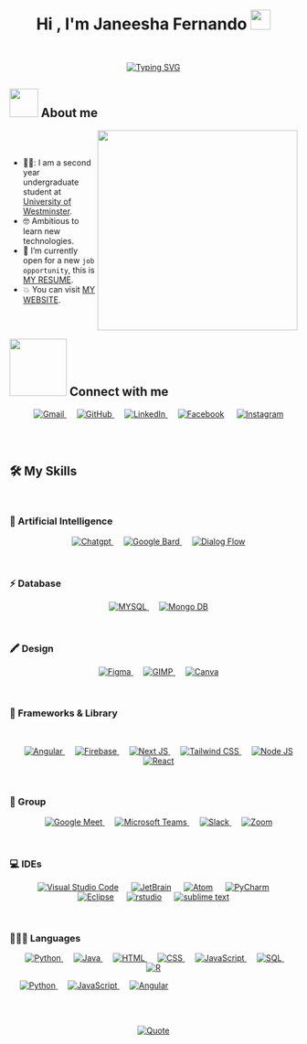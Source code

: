 <h1 align="center">Hi , I'm Janeesha Fernando <img src="https://media.giphy.com/media/hvRJCLFzcasrR4ia7z/giphy.gif" width="35"></h1>
<br>
<p align="center">
<a href="https://git.io/typing-svg"><img src="https://readme-typing-svg.demolab.com?font=Fira+Code&weight=600&pause=1000&color=237AF7&background=FFFFFF&center=true&vCenter=true&width=443&height=100&lines=Software+Engineering+Student;University+of+Westminster;Enthusiastic+Software+Developer+;Competitive+Programmer;janeeshafernando77%40gmail.com" alt="Typing SVG" /></a>
</p>

## <picture><img src = "https://github.com/7oSkaaa/7oSkaaa/blob/main/Images/about_me.gif?raw=true" width = 50px></picture> About me

<picture> <img align="right" src="https://user-images.githubusercontent.com/74038190/221352975-94759904-aa4c-4032-a8ab-b546efb9c478.gif" width = 350px></picture>

<br><br>

- 👩‍🎓: I am a second year undergraduate student at [University of Westminster](https://www.westminster.ac.uk/).
- :nerd_face: Ambitious to learn new technologies.
- :thinking: I’m currently open for a new `job opportunity`, this is [MY RESUME]().
- :boom: You can visit [MY WEBSITE]().
<br>

## <picture> <img src="https://github.com/7oSkaaa/7oSkaaa/blob/main/Images/Connect-with-me.gif?raw=true" width="100px"> </picture> Connect with me
<p align="center">
	&emsp;
	<a href="mailto:janeeshafernando77@gmail.com"><img src = "https://img.shields.io/badge/Gmail-D14836?style=for-the-badge&logo=gmail&logoColor=white" alt="Gmail">
	</a> 
	&emsp;
	<a href="https://github.com/janeeshafernando02"><img src="https://img.shields.io/badge/GitHub-100000?style=for-the-badge&logo=github&logoColor=white" alt="GitHub"> 
        </a>
	&emsp;
	<a href="https://www.linkedin.com/in/shalindi-fernando-98512927a/"><img src="https://img.shields.io/badge/LinkedIn-0077B5?style=for-the-badge&logo=linkedin&logoColor=white" alt="LinkedIn">
	</a>
	&emsp;
	<a href="https://www.facebook.com/profile.php?id=100084432848059"><img src="https://img.shields.io/badge/Facebook-1877F2?style=for-the-badge&logo=facebook&logoColor=white" alt="Facebook"></a>
	&emsp;
	<a href="#"><img src="https://img.shields.io/badge/Instagram-E4405F?style=for-the-badge&logo=instagram&logoColor=white" alt="Instagram"/></a>
       </p>
<br><br>

## 🛠️ My Skills
<br>

### 🤖 Artificial Intelligence
<p align = "center">
	&emsp;
	   <a href = "https://chat.openai.com/auth/login" target="_blank">
	   <img alt="Chatgpt" src = "https://img.shields.io/badge/ChatGPT-74aa9c?style=for-the-badge&logo=openai&logoColor=white">
	   </a>	   
	&emsp;
        <a href = "https://bard.google.com" target="_blank">
	   <img alt="Google Bard" src = "https://img.shields.io/badge/Google%20Bard-886FBF?style=for-the-badge&logo=googlebard&logoColor=fff">
	   </a>	   
	&emsp;
        <a href = "https://cloud.google.com/dialogflow?hl=en" target="_blank">
	   <img alt="Dialog Flow" src = "https://img.shields.io/badge/dialogflow-FF9800?style=for-the-badge&logo=dialogflow&logoColor=white">
	   </a>	   	
</p>
<br>

### ⚡ Database 

<p align = "center">
	&emsp;
	   <a href = "https://dev.mysql.com/doc/" target="_blank">
	   <img alt="MYSQL" src = "https://img.shields.io/badge/MySQL-005C84?style=for-the-badge&logo=mysql&logoColor=white">
	   </a>	   
	&emsp;
        <a href = "https://www.mongodb.com/docs/" target="_blank">
	   <img alt="Mongo DB" src = "https://img.shields.io/badge/MongoDB-4EA94B?style=for-the-badge&logo=mongodb&logoColor=white">
	   </a>	   
</p>
<br>

### 🖍 Design
<p align = "center">
	&emsp;
	   <a href = "https://www.figma.com" target="_blank">
	   <img alt="Figma" src = "https://img.shields.io/badge/Figma-F24E1E?style=for-the-badge&logo=figma&logoColor=white">
	   </a>	   
	&emsp;
        <a href = "https://www.gimp.org" target="_blank">
	   <img alt="GIMP" src = "https://img.shields.io/badge/gimp-5C5543?style=for-the-badge&logo=gimp&logoColor=white">
	   </a>	  
	&emsp;
        <a href = "http://www.canva.com/" target="_blank">
	   <img alt="Canva" src = "https://img.shields.io/badge/Canva-%2300C4CC.svg?&style=for-the-badge&logo=Canva&logoColor=white">
	   </a>	 
</p>
<br>

### 🚀 Frameworks & Library
<br>
<p align = "center">
	&emsp;
	   <a href = "https://angular.io/start" target="_blank">
	   <img alt="Angular" src = "https://img.shields.io/badge/Angular-DD0031?style=for-the-badge&logo=angular&logoColor=white">
	   </a>	   
	&emsp;
        <a href = "https://firebase.google.com/docs" target="_blank">
	   <img alt="Firebase" src = "https://img.shields.io/badge/firebase-ffca28?style=for-the-badge&logo=firebase&logoColor=black">
	   </a>	  
	&emsp;
        <a href = "https://nextjs.org/docs" target="_blank">
	   <img alt="Next JS" src = "https://img.shields.io/badge/next%20js-000000?style=for-the-badge&logo=nextdotjs&logoColor=white">
	   </a>	
	&emsp;
         <a href = "" target="_blank">
	   <img alt="Tailwind CSS" src = "https://img.shields.io/badge/Tailwind_CSS-38B2AC?style=for-the-badge&logo=tailwind-css&logoColor=white">
	   </a>	
	&emsp;
        <a href = "https://nodejs.org/en/docs" target="_blank">
	   <img alt="Node JS" src = "https://img.shields.io/badge/Node%20js-339933?style=for-the-badge&logo=nodedotjs&logoColor=white">
	   </a>	
    &emsp;
        <a href = "https://legacy.reactjs.org/docs/getting-started.html" target="_blank">
	   <img alt="React" src = "https://img.shields.io/badge/React-20232A?style=for-the-badge&logo=react&logoColor=61DAFB">
	   </a>	
</p>
<br>

### 🤜 Group
<p align = "center">
	&emsp;
	   <a href = "https://meet.google.com/" target="_blank">
	   <img alt="Google Meet" src = "https://img.shields.io/badge/Google%20Meet-00897B?style=for-the-badge&logo=google-meet&logoColor=white">
	   </a>	   
	&emsp;
        <a href = "https://www.microsoft.com/en-us/microsoft-teams/group-chat-software" target="_blank">
	   <img alt="Microsoft Teams" src = "https://img.shields.io/badge/Microsoft_Teams-6264A7?style=for-the-badge&logo=microsoft-teams&logoColor=white">
	   </a>	  
	&emsp;
        <a href = "https://slack.com/" target="_blank">
	   <img alt="Slack" src = "https://img.shields.io/badge/Slack-4A154B?style=for-the-badge&logo=slack&logoColor=white">
	   </a>	
	&emsp;
        <a href = "https://zoom.us/" target="_blank">
	   <img alt="Zoom" src = "https://img.shields.io/badge/Zoom-2D8CFF?style=for-the-badge&logo=zoom&logoColor=white">
	   </a>	
</p>
<br>

 ### 💻 IDEs
 
<p align="center">
  &emsp;
    <a href="#"><img alt="Visual Studio Code" src="https://img.shields.io/badge/VSCode-0078D4?style=for-the-badge&logo=visual%20studio%20code&logoColor=white"></a>
  &emsp;
    <a href="#"><img alt="JetBrain" src="https://img.shields.io/badge/IntelliJ_IDEA-000000.svg?style=for-the-badge&logo=intellij-idea&logoColor=white" /></a>
  &emsp;
    <a href="#"><img alt="Atom" src="https://img.shields.io/badge/Atom-66595C?style=for-the-badge&logo=Atom&logoColor=white" /></a>
  &emsp;
    <a href="#"><img alt="PyCharm" src="https://img.shields.io/badge/PyCharm-000000.svg?&style=for-the-badge&logo=PyCharm&logoColor=white" /></a>
  &emsp;
    <a href="#"><img alt="Eclipse" src="https://img.shields.io/badge/Eclipse-2C2255?style=for-the-badge&logo=eclipse&logoColor=white" /></a>
 &emsp;	
    <a href="#"><img alt ="rstudio" src="https://img.shields.io/badge/RStudio-75AADB?style=for-the-badge&logo=RStudio&logoColor=white"/></a>	
&emsp;	
    <a href="#"><img alt ="sublime text" src="https://img.shields.io/badge/sublime_text-%23575757.svg?&style=for-the-badge&logo=sublime-text&logoColor=important"/></a>	
</p>
<br>

### 👩🏽‍💻 Languages

<p align="center"> 
  &emsp;
    <a href="https://www.python.org" target="_blank">
    <img alt="Python" src="https://img.shields.io/badge/Python-FFD43B?style=for-the-badge&logo=python&logoColor=blue">
  </a>
  &emsp;
  <a href="https://www.java.com" target="_blank"> 
    <img alt="Java" src="https://img.shields.io/badge/java-%23ED8B00.svg?style=for-the-badge&logo=openjdk&logoColor=white">
  </a>
 &emsp;
  <a href="" target="_blank"> 
     <img alt="HTML" src="https://img.shields.io/badge/HTML5-E34F26?style=for-the-badge&logo=html5&logoColor=white">
   </a>	
&emsp;
  <a href="" target="_blank"> 
     <img alt="CSS" src="https://img.shields.io/badge/CSS3-1572B6?style=for-the-badge&logo=css3&logoColor=white">
   </a>	
   &emsp;
  <a href="https://developer.mozilla.org/en-US/docs/Web/JavaScript" target="_blank"> 
     <img alt="JavaScript" src="https://img.shields.io/badge/JavaScript-323330?style=for-the-badge&logo=javascript&logoColor=F7DF1E">
   </a>	
 &emsp;
    <a href="https://www.geeksforgeeks.org/sql-tutorial/" target="_blank"> 
     <img alt="SQL" src="https://img.shields.io/badge/Pandas-2C2D72?style=for-the-badge&logo=pandas&logoColor=white">
   </a>
&emsp;	
  <a href="https://www.w3schools.com/r/r_intro.asp" target="_blank"> 
    <img alt="R" src="https://img.shields.io/badge/R%20-%2300599C.svg?style=plastic&logo=R&logoColor=white">
  </a> 	
</p>
  &emsp;
  <a href="https://www.python.org" target="_blank">
    <img alt="Python" src="https://img.shields.io/badge/react-%2361DAFB.svg?style=plastic&logo=React&logoColor=black">
  </a>
  &emsp;
  <a href="https://developer.mozilla.org/en-US/docs/Web/JavaScript" target="_blank"> 
     <img alt="JavaScript" src="https://img.shields.io/badge/JavaScript%20-%23F7DF1E.svg?style=plastic&logo=javascript&logoColor=black">
   </a>
    &emsp;
  <a href="https://developer.mozilla.org/en-US/docs/Web/JavaScript" target="_blank"> 
     <img alt="Angular" src="https://img.shields.io/badge/Angular%20-%23F7DF1E.svg?style=plastic&logo=angular&logoColor=black">
   </a>
	
</p>

<br><br>

<p align = "center">
	<a href="https://github.com/piyushsuthar/github-readme-quotes"> <img alt = "Quote" src="https://quotes-github-readme.vercel.app/api?type=horizontal&theme=tokyonight&animation=grow_out_in&quoteCategory=programming">
</p>
